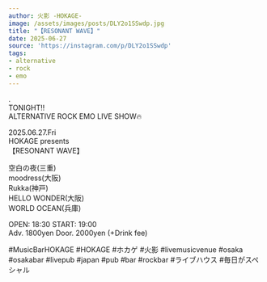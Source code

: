 ```yaml
---
author: 火影 -HOKAGE-
image: /assets/images/posts/DLY2o1SSwdp.jpg
title: "【RESONANT WAVE】"
date: 2025-06-27
source: 'https://instagram.com/p/DLY2o1SSwdp'
tags:
- alternative
- rock
- emo
---
```

.<br>
TONIGHT‼️<br>
ALTERNATIVE ROCK EMO LIVE SHOW🔥

2025.06.27.Fri<br>
HOKAGE presents<br>
【RESONANT WAVE】

空白の夜(三重)<br>
moodress(大阪)<br>
Rukka(神戸)<br>
HELLO WONDER(大阪)<br>
WORLD OCEAN(兵庫)

OPEN: 18:30 START: 19:00<br>
Adv. 1800yen Door. 2000yen (+Drink fee)

#MusicBarHOKAGE #HOKAGE #ホカゲ #火影 #livemusicvenue #osaka #osakabar #livepub #japan #pub #bar #rockbar #ライブハウス #毎日がスペシャル